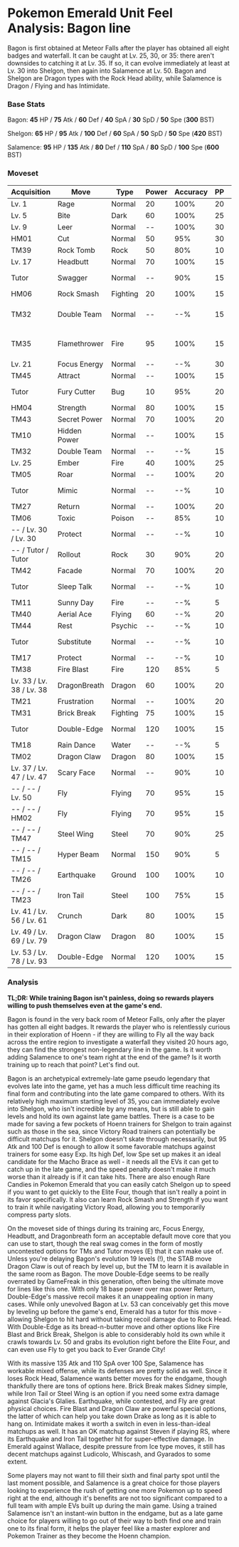 # Pokemon Emerald Unit Feel Analysis: Bagon line

Bagon is first obtained at Meteor Falls after the player has obtained all eight badges and waterfall. It can be caught at Lv. 25, 30, or 35: there aren't downsides to catching it at Lv. 35. If so, it can evolve immediately at least at Lv. 30 into Shelgon, then again into Salamence at Lv. 50. Bagon and Shelgon are Dragon types with the Rock Head ability, while Salamence is Dragon / Flying and has Intimidate.

### Base Stats

Bagon: **45** HP / **75** Atk / **60** Def / **40** SpA / **30** SpD / **50** Spe (**300** BST)

Shelgon: **65** HP / **95** Atk / **100** Def / **60** SpA / **50** SpD / **50** Spe (**420** BST)

Salamence: **95** HP / **135** Atk / **80** Def / **110** SpA / **80** SpD / **100** Spe (**600** BST)

### Moveset

| Acquisition              | Move         | Type     | Power | Accuracy | PP | Notes              |
|--------------------------|--------------|----------|-------|----------|----|--------------------|
| Lv. 1                    | Rage         | Normal   | 20    | 100%     | 20 |                    |
| Lv. 5                    | Bite         | Dark     | 60    | 100%     | 25 |                    |
| Lv. 9                    | Leer         | Normal   | --    | 100%     | 30 |                    |
| HM01                     | Cut          | Normal   | 50    | 95%      | 30 |                    |
| TM39                     | Rock Tomb    | Rock     | 50    | 80%      | 10 |                    |
| Lv. 17                   | Headbutt     | Normal   | 70    | 100%     | 15 |                    |
| Tutor                    | Swagger      | Normal   | --    | 90%      | 15 | Emerald only       |
| HM06                     | Rock Smash   | Fighting | 20    | 100%     | 15 |                    |
| TM32                     | Double Team  | Normal   | --    | --%      | 15 | Buy at Game Corner |
| TM35                     | Flamethrower | Fire     | 95    | 100%     | 15 | Buy at Game Corner |
| Lv. 21                   | Focus Energy | Normal   | --    | --%      | 30 |                    |
| TM45                     | Attract      | Normal   | --    | 100%     | 15 |                    |
| Tutor                    | Fury Cutter  | Bug      | 10    | 95%      | 20 | Emerald only       |
| HM04                     | Strength     | Normal   | 80    | 100%     | 15 |                    |
| TM43                     | Secret Power | Normal   | 70    | 100%     | 20 |                    |
| TM10                     | Hidden Power | Normal   | --    | 100%     | 15 |                    |
| TM32                     | Double Team  | Normal   | --    | --%      | 15 |                    |
| Lv. 25                   | Ember        | Fire     | 40    | 100%     | 25 |                    |
| TM05                     | Roar         | Normal   | --    | 100%     | 20 |                    |
| Tutor                    | Mimic        | Normal   | --    | --%      | 10 | Emerald only       |
| TM27                     | Return       | Normal   | --    | 100%     | 20 |                    |
| TM06                     | Toxic        | Poison   | --    | 85%      | 10 |                    |
| -- / Lv. 30 / Lv. 30     | Protect      | Normal   | --    | --%      | 10 |                    |
| -- / Tutor / Tutor       | Rollout      | Rock     | 30    | 90%      | 20 | Emerald only       |
| TM42                     | Facade       | Normal   | 70    | 100%     | 20 |                    |
| Tutor                    | Sleep Talk   | Normal   | --    | --%      | 10 | Emerald only       |
| TM11                     | Sunny Day    | Fire     | --    | --%      | 5  |                    |
| TM40                     | Aerial Ace   | Flying   | 60    | --%      | 20 |                    |
| TM44                     | Rest         | Psychic  | --    | --%      | 10 |                    |
| Tutor                    | Substitute   | Normal   | --    | --%      | 10 | Emerald only       |
| TM17                     | Protect      | Normal   | --    | --%      | 10 |                    |
| TM38                     | Fire Blast   | Fire     | 120   | 85%      | 5  |                    |
| Lv. 33 / Lv. 38 / Lv. 38 | DragonBreath | Dragon   | 60    | 100%     | 20 |                    |
| TM21                     | Frustration  | Normal   | --    | 100%     | 20 |                    |
| TM31                     | Brick Break  | Fighting | 75    | 100%     | 15 |                    |
| Tutor                    | Double-Edge  | Normal   | 120   | 100%     | 15 | Emerald only       |
| TM18                     | Rain Dance   | Water    | --    | --%      | 5  |                    |
| TM02                     | Dragon Claw  | Dragon   | 80    | 100%     | 15 |                    |
| Lv. 37 / Lv. 47 / Lv. 47 | Scary Face   | Normal   | --    | 90%      | 10 |                    |
| -- / -- / Lv. 50         | Fly          | Flying   | 70    | 95%      | 15 |                    |
| -- / -- / HM02           | Fly          | Flying   | 70    | 95%      | 15 |                    |
| -- / -- / TM47           | Steel Wing   | Steel    | 70    | 90%      | 25 |                    |
| -- / -- / TM15           | Hyper Beam   | Normal   | 150   | 90%      | 5  |                    |
| -- / -- / TM26           | Earthquake   | Ground   | 100   | 100%     | 10 |                    |
| -- / -- / TM23           | Iron Tail    | Steel    | 100   | 75%      | 15 |                    |
| Lv. 41 / Lv. 56 / Lv. 61 | Crunch       | Dark     | 80    | 100%     | 15 |                    |
| Lv. 49 / Lv. 69 / Lv. 79 | Dragon Claw  | Dragon   | 80    | 100%     | 15 |                    |
| Lv. 53 / Lv. 78 / Lv. 93 | Double-Edge  | Normal   | 120   | 100%     | 15 |                    |

### Analysis

**TL;DR: While training Bagon isn't painless, doing so rewards players willing to push themselves even at the game's end.**

Bagon is found in the very back room of Meteor Falls, only after the player has gotten all eight badges. It rewards the player who is relentlessly curious in their exploration of Hoenn - if they are willing to Fly all the way back across the entire region to investigate a waterfall they visited 20 hours ago, they can find the strongest non-legendary line in the game. Is it worth adding Salamence to one's team right at the end of the game? Is it worth training up to reach that point? Let's find out.

Bagon is an archetypical extremely-late game pseudo legendary that evolves late into the game, yet has a much less difficult time reaching its final form and contributing into the late game compared to others. With its relatively high maximum starting level of 35, you can immediately evolve into Shelgon, who isn't incredible by any means, but is still able to gain levels and hold its own against late game battles. There is a case to be made for saving a few pockets of Hoenn trainers for Shelgon to train against such as those in the sea, since Victory Road trainers can potentially be difficult matchups for it. Shelgon doesn't skate through necessarily, but 95 Atk and 100 Def is enough to allow it some favorable matchups against trainers for some easy Exp. Its high Def, low Spe set up makes it an ideal candidate for the Macho Brace as well - it needs all the EVs it can get to catch up in the late game, and the speed penalty doesn't make it much worse than it already is if it can take hits. There are also enough Rare Candies in Pokemon Emerald that you can easily catch Shelgon up to speed if you want to get quickly to the Elite Four, though that isn't really a point in its favor specifically. It also can learn Rock Smash and Strength if you want to train it while navigating Victory Road, allowing you to temporarily compress party slots.

On the moveset side of things during its training arc, Focus Energy, Headbutt, and Dragonbreath form an acceptable default move core that you can use to start, though the real swag comes in the form of mostly uncontested options for TMs and Tutor moves (E) that it can make use of. Unless you're delaying Bagon's evolution 19 levels (!), the STAB move Dragon Claw is out of reach by level up, but the TM to learn it is available in the same room as Bagon. The move Double-Edge seems to be really overrated by GameFreak in this generation, often being the ultimate move for lines like this one. With only 18 base power over max power Return, Double-Edge's massive recoil makes it an unappealing option in many cases. While only unevolved Bagon at Lv. 53 can conceivably get this move by leveling up before the game's end, Emerald has a tutor for this move - allowing Shelgon to hit hard without taking recoil damage due to Rock Head. With Double-Edge as its bread-n-butter move and other options like Fire Blast and Brick Break, Shelgon is able to considerably hold its own while it crawls towards Lv. 50 and grabs its evolution right before the Elite Four, and can even use Fly to get you back to Ever Grande City!

With its massive 135 Atk and 110 SpA over 100 Spe, Salamence has workable mixed offense, while its defenses are pretty solid as well. Since it loses Rock Head, Salamence wants better moves for the endgame, though thankfully there are tons of options here. Brick Break makes Sidney simple, while Iron Tail or Steel Wing is an option if you need some extra damage against Glacia's Glalies. Earthquake, while contested, and Fly are great physical choices. Fire Blast and Dragon Claw are powerful special options, the latter of which can help you take down Drake as long as it is able to hang on. Intimidate makes it worth a switch in even in less-than-ideal matchups as well. It has an OK matchup against Steven if playing RS, where its Earthquake and Iron Tail together hit for super-effective damage. In Emerald against Wallace, despite pressure from Ice type moves, it still has decent matchups against Ludicolo, Whiscash, and Gyarados to some extent. 

Some players may not want to fill their sixth and final party spot until the last moment possible, and Salamence is a great choice for those players looking to experience the rush of getting one more Pokemon up to speed right at the end, although it's benefits are not too significant compared to a full team with ample EVs built up during the main game. Using a trained Salamence isn't an instant-win button in the endgame, but as a late game choice for players willing to go out of their way to both find one and train one to its final form, it helps the player feel like a master explorer and Pokemon Trainer as they become the Hoenn champion.
